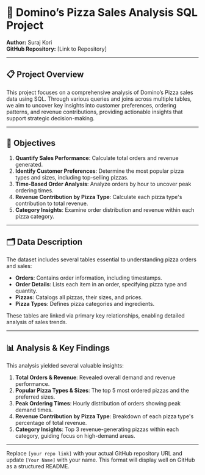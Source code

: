 # 🍕 Domino’s Pizza Sales Analysis SQL Project

**Author:** Suraj Kori  
**GitHub Repository:** [Link to Repository]

---

## 📋 Project Overview

This project focuses on a comprehensive analysis of Domino’s Pizza sales data using SQL. Through various queries and joins across multiple tables, we aim to uncover key insights into customer preferences, ordering patterns, and revenue contributions, providing actionable insights that support strategic decision-making.

---

## 🚀 Objectives

1. **Quantify Sales Performance**: Calculate total orders and revenue generated.
2. **Identify Customer Preferences**: Determine the most popular pizza types and sizes, including top-selling pizzas.
3. **Time-Based Order Analysis**: Analyze orders by hour to uncover peak ordering times.
4. **Revenue Contribution by Pizza Type**: Calculate each pizza type's contribution to total revenue.
5. **Category Insights**: Examine order distribution and revenue within each pizza category.

---

## 🗂️ Data Description

The dataset includes several tables essential to understanding pizza orders and sales:

- **Orders**: Contains order information, including timestamps.
- **Order Details**: Lists each item in an order, specifying pizza type and quantity.
- **Pizzas**: Catalogs all pizzas, their sizes, and prices.
- **Pizza Types**: Defines pizza categories and ingredients.

These tables are linked via primary key relationships, enabling detailed analysis of sales trends.

---

## 📊 Analysis & Key Findings

This analysis yielded several valuable insights:

1. **Total Orders & Revenue**: Revealed overall demand and revenue performance.
2. **Popular Pizza Types & Sizes**: The top 5 most ordered pizzas and the preferred sizes.
3. **Peak Ordering Times**: Hourly distribution of orders showing peak demand times.
4. **Revenue Contribution by Pizza Type**: Breakdown of each pizza type's percentage of total revenue.
5. **Category Insights**: Top 3 revenue-generating pizzas within each category, guiding focus on high-demand areas.

---
 

Replace `[your repo link]` with your actual GitHub repository URL and update `[Your Name]` with your name. This format will display well on GitHub as a structured README.

